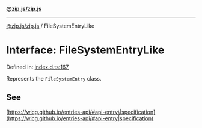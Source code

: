 [**@zip.js/zip.js**](../README.md)

***

[@zip.js/zip.js](../globals.md) / FileSystemEntryLike

# Interface: FileSystemEntryLike

Defined in: [index.d.ts:167](https://github.com/gildas-lormeau/zip.js/blob/f5689a69f57baaaa10605a11a4516e7cc749e4a1/index.d.ts#L167)

Represents the `FileSystemEntry` class.

## See

[https://wicg.github.io/entries-api/#api-entry\|specification](https://wicg.github.io/entries-api/#api-entry|specification)
